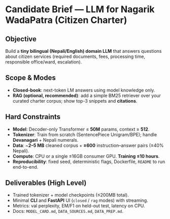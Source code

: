 # Candidate Brief — LLM for Nagarik WadaPatra (Citizen Charter)

## Objective
Build a **tiny bilingual (Nepali/English) domain LLM** that answers questions about citizen services (required documents, fees, processing time, responsible office/ward, escalation).

## Scope & Modes
- **Closed-book**: next-token LM answers using model knowledge only.  
- **RAG (optional, recommended)**: add a simple BM25 retriever over your curated charter corpus; show top-3 snippets and **citations**.

## Hard Constraints
- **Model**: Decoder-only Transformer ≤ **50M** params, context ≥ **512**.  
- **Tokenizer**: Train from scratch (SentencePiece Unigram/BPE); handle **Devanagari** + Nepali numerals.  
- **Data**: ~**2–5 MB** cleaned corpus + **≥600** instruction–answer pairs (≥40% Nepali).  
- **Compute**: CPU or a single ≤16GB consumer GPU. **Training ≤10 hours**.  
- **Reproducibility**: fixed seed, deterministic flags, Dockerfile, `README` to run end-to-end.

## Deliverables (High Level)
- Trained tokenizer + model checkpoints (≤200MB total).  
- Minimal **CLI** and **FastAPI** UI (`closed` / `rag` modes) with streaming.  
- Metrics: val perplexity, EM/F1 on held-out test, latency on CPU.  
- Docs: `MODEL_CARD.md`, `DATA_SOURCES.md`, `DATA_PREP.md`.
